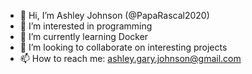 - 👋 Hi, I’m Ashley Johnson (@PapaRascal2020)
- 👀 I’m interested in programming
- 🌱 I’m currently learning Docker
- 💞️ I’m looking to collaborate on interesting projects
- 📫 How to reach me: ashley.gary.johnson@gmail.com
